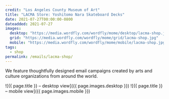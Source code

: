 ```yaml
---
credit: "Los Angeles County Museum of Art"
title: "LACMA Store: Yoshitomo Nara Skateboard Decks"
date: 2021-07-27T00:00:00-0800
dateadded: 2021-07-27
images:
  desktop: "https://media.wordfly.com/wordfly/mome/desktop/lacma-shop.jpg"
  grid: "https://media.wordfly.com/wordfly/mome/grid/lacma-shop.jpg"
  mobile: "https://media.wordfly.com/wordfly/mome/mobile/lacma-shop.jpg"
tags:
  - shop
permalink: /emails/lacma-shop/
---
```

We feature thoughtfully designed email campaigns created by arts and culture organizations from around the world.

![{{ page.title }} – desktop view]({{ page.images.desktop }})
![{{ page.title }} – mobile view]({{ page.images.mobile }})
